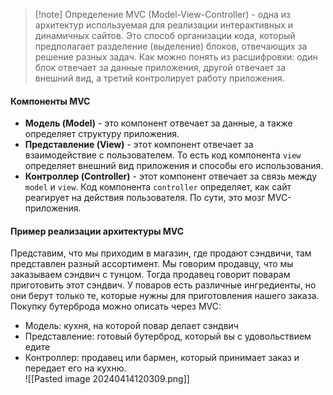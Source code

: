 >[!note] Определение
>MVC (Model-View-Controller) - одна из архитектур используемая для реализации интерактивных и динамичных сайтов. Это способ организации кода, который предполагает разделение (выделение) блоков, отвечающих за решение разных задач. Как можно понять из расшифровки: один блок отвечает за данные приложения, другой отвечает за внешний вид, а третий контролирует работу приложения.

#### Компоненты MVC
- __Модель (Model)__ - это компонент отвечает за данные, а также определяет структуру приложения.
- __Представление (View)__ - этот компонент отвечает за взаимодействие с пользователем. То есть код компонента `view` определяет внешний вид приложения и способы его использования.
- __Контроллер (Controller)__ - этот компонент отвечает за связь между `model` и `view`. Код компонента `controller` определяет, как сайт реагирует на действия пользователя. По сути, это мозг MVC-приложения.

#### Пример реализации архитектуры MVC
Представим, что мы приходим в магазин, где продают сэндвичи, там представлен разный ассортимент. Мы говорим продавцу, что мы заказываем сэндвич с тунцом. Тогда продавец говорит поварам приготовить этот сэндвич.
У поваров есть различные ингредиенты, но они берут только те, которые нужны для приготовления нашего заказа.
Покупку бутерброда можно описать через MVC:
- Модель: кухня, на которой повар делает сэндвич
- Представление: готовый бутерброд, который вы с удовольствием едите
- Контроллер: продавец или бармен, который принимает заказ и передает его на кухню.<br>
![[Pasted image 20240414120309.png]]<br>
